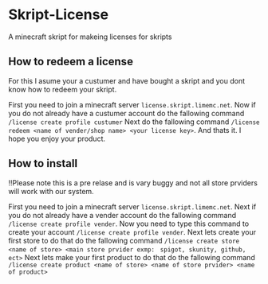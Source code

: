 # Skript-License

A minecraft skript for makeing licenses for skripts

## How to redeem a license

For this I asume your a custumer and have bought a skript and you dont know how to redeem your skript.

First you need to join a minecraft server ```license.skript.limemc.net```.
Now if you do not already have a custumer account do the fallowing command ```/license create profile custumer```
Next do the fallowing command ```/license redeem <name of vender/shop name> <your license key>```.
And thats it. I hope you enjoy your product.

## How to install 

!!Please note this is a pre relase and is vary buggy and not all store prviders will work with our system.

First you need to join a minecraft server ```license.skript.limemc.net```.
Next if you do not already have a vender account do the fallowing command ```/license create profile vender```.
Now you need to type this command to create your account ```/license create profile vender```.
Next lets create your first store to do that do the fallowing command ```/license create store <name of store> <main store prvider exmp: ```
```spigot, skunity, github, ect>```
Next lets make your first product to do that do the fallowing command ```/license create product <name of store> <name of store prvider> <name of product>```
